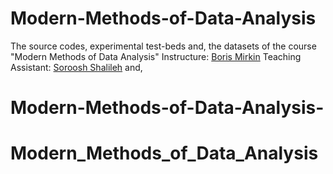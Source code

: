 # Modern-Methods-of-Data-Analysis


The source codes, experimental test-beds and, the datasets of the course
"Modern Methods of Data Analysis"
Instructure: [Boris Mirkin](https://www.hse.ru/en/staff/bmirkin)
Teaching Assistant: [Soroosh Shalileh](https://www.hse.ru/en/org/persons/316426865) and, 
# Modern-Methods-of-Data-Analysis-
# Modern_Methods_of_Data_Analysis
